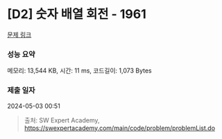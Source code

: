 # [D2] 숫자 배열 회전 - 1961 

[문제 링크](https://swexpertacademy.com/main/code/problem/problemDetail.do?contestProbId=AV5Pq-OKAVYDFAUq) 

### 성능 요약

메모리: 13,544 KB, 시간: 11 ms, 코드길이: 1,073 Bytes

### 제출 일자

2024-05-03 00:51



> 출처: SW Expert Academy, https://swexpertacademy.com/main/code/problem/problemList.do